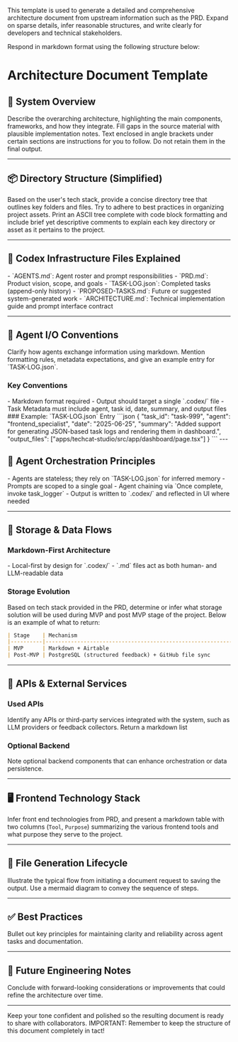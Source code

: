 This template is used to generate a detailed and comprehensive architecture document from upstream information such as the PRD. Expand on sparse details, infer reasonable structures, and write clearly for developers and technical stakeholders.

Respond in markdown format using the following structure below:

# Architecture Document Template

## 🧱 System Overview
Describe the overarching architecture, highlighting the main components, frameworks, and how they integrate. Fill gaps in the source material with plausible implementation notes.
Text enclosed in angle brackets under certain sections are instructions for you to follow. Do not retain them in the final output.

---

## 📦 Directory Structure (Simplified)
Based on the user's tech stack, provide a concise directory tree that outlines key folders and files. Try to adhere to best practices in organizing project assets. Print an ASCII tree complete with code block formatting and include brief yet descriptive comments to explain each key directory or asset as it pertains to the project.

---

## 🧱 Codex Infrastructure Files Explained
<Do not modify data in this section>
- `AGENTS.md`: Agent roster and prompt responsibilities
- `PRD.md`: Product vision, scope, and goals
- `TASK-LOG.json`: Completed tasks (append-only history)
- `PROPOSED-TASKS.md`: Future or suggested system-generated work
- `ARCHITECTURE.md`: Technical implementation guide and prompt interface contract

---

## 🤖 Agent I/O Conventions
<Do not modify data in this section>
Clarify how agents exchange information using markdown. Mention formatting rules, metadata expectations, and give an example entry for `TASK-LOG.json`.

### Key Conventions
<Do not modify data in this section>
- Markdown format required
- Output should target a single `.codex/` file
- Task Metadata must include agent, task id, date, summary, and output files
### Example: `TASK-LOG.json` Entry
<Do not modify data in this section>
```json
{
  "task_id": "task-999",
  "agent": "frontend_specialist",
  "date": "2025-06-25",
  "summary": "Added support for generating JSON-based task logs and rendering them in dashboard.",
  "output_files": ["apps/techcat-studio/src/app/dashboard/page.tsx"]
}
```
---

## 🧠 Agent Orchestration Principles
<Do not modify data in this section>
- Agents are stateless; they rely on `TASK-LOG.json` for inferred memory
- Prompts are scoped to a single goal
- Agent chaining via `Once complete, invoke task_logger`
- Output is written to `.codex/` and reflected in UI where needed

---

## 💃 Storage & Data Flows

### Markdown-First Architecture
<Do not modify data in this section>
- Local-first by design for `.codex/`
- `.md` files act as both human- and LLM-readable data

### Storage Evolution
Based on tech stack provided in the PRD, determine or infer what storage solution will be used during MVP and post MVP stage of the project. Below is an example of what to return:

```markdown
| Stage    | Mechanism                                                    |
|----------|--------------------------------------------------------------|
| MVP      | Markdown + Airtable                                          |
| Post-MVP | PostgreSQL (structured feedback) + GitHub file sync          |
```

---

## 📡 APIs & External Services

### Used APIs
Identify any APIs or third-party services integrated with the system, such as LLM providers or feedback collectors. Return a markdown list

### Optional Backend
Note optional backend components that can enhance orchestration or data persistence.

---

## 🖥 Frontend Technology Stack
Infer front end technologies from PRD, and present a markdown table with two columns (`Tool`, `Purpose`) summarizing the various frontend tools and what purpose they serve to the project. 

---

## 🔄 File Generation Lifecycle
Illustrate the typical flow from initiating a document request to saving the output. Use a mermaid diagram to convey the sequence of steps.

---

## ✅ Best Practices
Bullet out key principles for maintaining clarity and reliability across agent tasks and documentation.

---

## 🚧 Future Engineering Notes
Conclude with forward-looking considerations or improvements that could refine the architecture over time.

---

Keep your tone confident and polished so the resulting document is ready to share with collaborators. 
IMPORTANT: Remember to keep the structure of this document completely in tact! 
